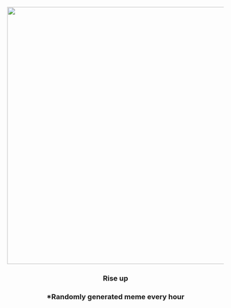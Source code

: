 <p align="center">
        <img src="https://i.redd.it/xy6hyw0jeg991.jpg" width="600" height="600">
        </p>
        <h3 align="center">Rise up</h3>
        <h3 align="center">*Randomly generated meme every hour</h3>
    